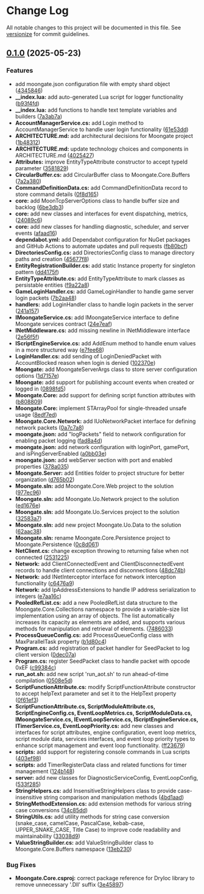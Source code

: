 # Change Log

All notable changes to this project will be documented in this file. See [versionize](https://github.com/versionize/versionize) for commit guidelines.

<a name="0.1.0"></a>
## [0.1.0](https://www.github.com/Moongate-server/Moongate/releases/tag/v0.1.0) (2025-05-23)

### Features

* add moongate.json configuration file with empty shard object ([4345846](https://www.github.com/Moongate-server/Moongate/commit/4345846cec8956cec07dcd117218317a16891ce9))
* **__index.lua:** add auto-generated Lua script for logger functionality ([b93f4fd](https://www.github.com/Moongate-server/Moongate/commit/b93f4fdbbce86d9eaf271cb4868eae31f6d03dfe))
* **__index.lua:** add functions to handle text template variables and builders ([7a3ab7a](https://www.github.com/Moongate-server/Moongate/commit/7a3ab7a22970794d630d9434c8374d8a4f592a08))
* **AccountManagerService.cs:** add Login method to AccountManagerService to handle user login functionality ([61e53dd](https://www.github.com/Moongate-server/Moongate/commit/61e53dd8bf27251971f66502dce02aca0f4f1384))
* **ARCHITECTURE.md:** add architectural decisions for Moongate project ([1b48312](https://www.github.com/Moongate-server/Moongate/commit/1b483120d0e7950ff8a112cde241436f21868473))
* **ARCHITECTURE.md:** update technology choices and components in ARCHITECTURE.md ([4025427](https://www.github.com/Moongate-server/Moongate/commit/40254274ce625aa6f9d465a473247818f4e0b9a2))
* **Attributes:** improve EntityTypeAttribute constructor to accept typeId parameter ([3581829](https://www.github.com/Moongate-server/Moongate/commit/3581829b010573a384840acf5017f6d9a1641f77))
* **CircularBuffer.cs:** add CircularBuffer class to Moongate.Core.Buffers ([7a2a380](https://www.github.com/Moongate-server/Moongate/commit/7a2a3809899053895712d408649a5a58d8f5ea0e))
* **CommandDefinitionData.cs:** add CommandDefinitionData record to store command details ([0f8d165](https://www.github.com/Moongate-server/Moongate/commit/0f8d1657a1ffd7d8071ffb61a5bcef503e86c8ff))
* **core:** add MoonTcpServerOptions class to handle buffer size and backlog ([6be3db3](https://www.github.com/Moongate-server/Moongate/commit/6be3db39ee546741dcc142b5d3677f12657680bc))
* **core:** add new classes and interfaces for event dispatching, metrics, ([24089c6](https://www.github.com/Moongate-server/Moongate/commit/24089c65f4f53bdea146791cbaab73c0c0e7e3e7))
* **core:** add new classes for handling diagnostic, scheduler, and server events ([afaad16](https://www.github.com/Moongate-server/Moongate/commit/afaad16e7c372530862387301bc5737802d91c63))
* **dependabot.yml:** add Dependabot configuration for NuGet packages and GitHub Actions to automate updates and pull requests ([fb80bcf](https://www.github.com/Moongate-server/Moongate/commit/fb80bcf6a52c810da95ac75dbc251cfb663749d9))
* **DirectoriesConfig.cs:** add DirectoriesConfig class to manage directory paths and creation ([45677f8](https://www.github.com/Moongate-server/Moongate/commit/45677f8fc27d5df0d421e93a3f68be544a8251aa))
* **EntityRegistrationBuilder.cs:** add static Instance property for singleton pattern ([dd4175f](https://www.github.com/Moongate-server/Moongate/commit/dd4175f44634c59d042fcd8cbfbe9a59729f2ba9))
* **EntityTypeAttribute.cs:** add EntityTypeAttribute to mark classes as persistable entities ([f9a22a8](https://www.github.com/Moongate-server/Moongate/commit/f9a22a85a7b0d4cf73a8a1b794cd2ee2f84c7204))
* **GameLoginHandler.cs:** add GameLoginHandler to handle game server login packets ([7b2aa48](https://www.github.com/Moongate-server/Moongate/commit/7b2aa480f8a15989424b18c1176cbc415bd98edf))
* **handlers:** add LoginHandler class to handle login packets in the server ([241a157](https://www.github.com/Moongate-server/Moongate/commit/241a157ad69d567446a873e3dd9e56e58381d6ba))
* **IMoongateService.cs:** add IMoongateService interface to define Moongate services contract ([24e7eaf](https://www.github.com/Moongate-server/Moongate/commit/24e7eaf7ce1458de792312032022cbb4c91646ff))
* **INetMiddleware.cs:** add missing newline in INetMiddleware interface ([2e56f5f](https://www.github.com/Moongate-server/Moongate/commit/2e56f5fd1d3d93d6d883768924b854128746c4c7))
* **IScriptEngineService.cs:** add AddEnum method to handle enum values in a more structured way ([e7fee68](https://www.github.com/Moongate-server/Moongate/commit/e7fee680207bb2c1b3cc207bf99b077a058934ae))
* **LoginHandler.cs:** add sending of LoginDeniedPacket with AccountBlocked reason when login is denied ([102370e](https://www.github.com/Moongate-server/Moongate/commit/102370e3261af261d226bea924b255b264fd6a2c))
* **Moongate:** add MoongateServerArgs class to store server configuration options ([1d7157e](https://www.github.com/Moongate-server/Moongate/commit/1d7157e939ecc0229249e5b69241c87ea7449fc6))
* **Moongate:** add support for publishing account events when created or logged in ([0898fd5](https://www.github.com/Moongate-server/Moongate/commit/0898fd5b14e753b5b6717b94265df39207e82e1e))
* **Moongate.Core:** add support for defining script function attributes with ([b808809](https://www.github.com/Moongate-server/Moongate/commit/b808809964255c7290f0fb9edfda2df101073ff2))
* **Moongate.Core:** implement STArrayPool for single-threaded unsafe usage ([8edf7ed](https://www.github.com/Moongate-server/Moongate/commit/8edf7ed0793ec2be1b069b87062bdf339225f0ef))
* **Moongate.Core.Network:** add IUoNetworkPacket interface for defining network packets ([0a7c7a8](https://www.github.com/Moongate-server/Moongate/commit/0a7c7a86b87c9c427af0d379b93ec5483c5a0826))
* **moongate.json:** add "logPackets" field to network configuration for enabling packet logging ([fad8a4d](https://www.github.com/Moongate-server/Moongate/commit/fad8a4d1d7aeb52ba702ab6ce4a49d850c7037c5))
* **moongate.json:** add network configuration with loginPort, gamePort, and isPingServerEnabled ([a0bb03e](https://www.github.com/Moongate-server/Moongate/commit/a0bb03edbce838dcb4d7e06988ae7d06b33f2462))
* **moongate.json:** add webServer section with port and enabled properties ([378a035](https://www.github.com/Moongate-server/Moongate/commit/378a0357e3d6ebf6eabbc8be5837f190bc3e56f8))
* **Moongate.Server:** add Entities folder to project structure for better organization ([d765b02](https://www.github.com/Moongate-server/Moongate/commit/d765b0214c92a48b4b75955ec69f1b7c4e84d629))
* **Moongate.sln:** add Moongate.Core.Web project to the solution ([977ec96](https://www.github.com/Moongate-server/Moongate/commit/977ec96eb13b06fc113b2fd659e54a7e21ecd2b8))
* **Moongate.sln:** add Moongate.Uo.Network project to the solution ([ed1676e](https://www.github.com/Moongate-server/Moongate/commit/ed1676edcab943b114419bd7cb6b491a992b6288))
* **Moongate.sln:** add Moongate.Uo.Services project to the solution ([32583a7](https://www.github.com/Moongate-server/Moongate/commit/32583a7427d1a97502b2e23279398f7879269469))
* **Moongate.sln:** add new project Moongate.Uo.Data to the solution ([62aac38](https://www.github.com/Moongate-server/Moongate/commit/62aac38a4ae3fc83426d02aed224ebc175f06214))
* **Moongate.sln:** rename Moongate.Core.Persistence project to Moongate.Persistence ([0c8d061](https://www.github.com/Moongate-server/Moongate/commit/0c8d06199a213b7f3b82f5b6edd8f4a892e8dfca))
* **NetClient.cs:** change exception throwing to returning false when not connected ([2531225](https://www.github.com/Moongate-server/Moongate/commit/25312250cd936a51900264e6817cd7f79b00d102))
* **Network:** add ClientConnectedEvent and ClientDisconnectedEvent records to handle client connections and disconnections ([48dc74b](https://www.github.com/Moongate-server/Moongate/commit/48dc74b2293aa61326bfbf1669ab1cd99849372c))
* **Network:** add INetInterceptor interface for network interception functionality ([c6476a9](https://www.github.com/Moongate-server/Moongate/commit/c6476a9dcaefa2b1b97034d9f6aeb92afd4488da))
* **Network:** add IpAddressExtensions to handle IP address serialization to integers ([e7aa16c](https://www.github.com/Moongate-server/Moongate/commit/e7aa16c77aaf55f22f7a207aed2d1f22fa355d54))
* **PooledRefList.cs:** add a new PooledRefList data structure to the Moongate.Core.Collections namespace to provide a variable-size list implementation using an array of objects. The list automatically increases its capacity as elements are added, and supports various methods for manipulation and retrieval of elements. ([7486033](https://www.github.com/Moongate-server/Moongate/commit/748603344bab53e27ee53575744829af0e8a4bd2))
* **ProcessQueueConfig.cs:** add ProcessQueueConfig class with MaxParallelTask property ([b1d80c4](https://www.github.com/Moongate-server/Moongate/commit/b1d80c4a935507fcee42eb8da306cc9756e68069))
* **Program.cs:** add registration of packet handler for SeedPacket to log client version ([0dec07a](https://www.github.com/Moongate-server/Moongate/commit/0dec07a596df06a37368d44f98029094f862fd3c))
* **Program.cs:** register SeedPacket class to handle packet with opcode 0xEF ([c99384c](https://www.github.com/Moongate-server/Moongate/commit/c99384cdf369fb82cf62569550ceb06569b37413))
* **run_aot.sh:** add new script 'run_aot.sh' to run ahead-of-time compilation ([0508e5d](https://www.github.com/Moongate-server/Moongate/commit/0508e5d8daf818c298c033f02ce2f5af2c290e84))
* **ScriptFunctionAttribute.cs:** modify ScriptFunctionAttribute constructor to accept helpText parameter and set it to the HelpText property ([0f61ef3](https://www.github.com/Moongate-server/Moongate/commit/0f61ef34c8906549f4ddf514301d10bc8c665bcc))
* **ScriptFunctionAttribute.cs, ScriptModuleAttribute.cs, ScriptEngineConfig.cs, EventLoopMetrics.cs, ScriptModuleData.cs, IMoongateService.cs, IEventLoopService.cs, IScriptEngineService.cs, ITimerService.cs, EventLoopPriority.cs:** add new classes and interfaces for script attributes, engine configuration, event loop metrics, script module data, services interfaces, and event loop priority types to enhance script management and event loop functionality. ([ff23679](https://www.github.com/Moongate-server/Moongate/commit/ff23679b6a0eed6c39bc50600806c74dc4daeade))
* **scripts:** add support for registering console commands in Lua scripts ([403ef98](https://www.github.com/Moongate-server/Moongate/commit/403ef981673a5731c9a4b2195976e4e0a23afa87))
* **scripts:** add TimerRegisterData class and related functions for timer management ([124b148](https://www.github.com/Moongate-server/Moongate/commit/124b148713199b061051b079dac1860ef4dfc03b))
* **server:** add new classes for DiagnosticServiceConfig, EventLoopConfig, ([533f285](https://www.github.com/Moongate-server/Moongate/commit/533f28523b248ebbb451790fe89dd7362fe21be1))
* **StringHelpers.cs:** add InsensitiveStringHelpers class to provide case-insensitive string comparison and manipulation methods ([4bd1aad](https://www.github.com/Moongate-server/Moongate/commit/4bd1aade841f7e271b843e049d77ba55b26c6b66))
* **StringMethodExtension.cs:** add extension methods for various string case conversions ([34c85dd](https://www.github.com/Moongate-server/Moongate/commit/34c85dd1c848a3b1a5aefe0c7060410dd9ae5479))
* **StringUtils.cs:** add utility methods for string case conversion (snake_case, camelCase, PascalCase, kebab-case, UPPER_SNAKE_CASE, Title Case) to improve code readability and maintainability ([33038d9](https://www.github.com/Moongate-server/Moongate/commit/33038d9b37cf107e5fbaaa24e83a767c2fa743ef))
* **ValueStringBuilder.cs:** add ValueStringBuilder class to Moongate.Core.Buffers namespace ([13eb230](https://www.github.com/Moongate-server/Moongate/commit/13eb2307b5b03d54175ff93b2124744b2b22f354))

### Bug Fixes

* **Moongate.Core.csproj:** correct package reference for DryIoc library to remove unnecessary '.Dll' suffix ([3e45897](https://www.github.com/Moongate-server/Moongate/commit/3e45897ed4865431ef189e06f72626c15299bd5d))

